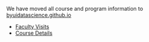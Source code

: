 We have moved all course and program information to [byuidatascience.github.io](https://byuidatascience.github.io/)

- [Faculty Visits](https://byuidatascience.github.io/visit/)
- [Course Details](https://byuidatascience.github.io/services/)